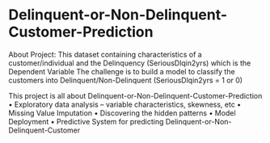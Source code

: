# Delinquent-or-Non-Delinquent-Customer-Prediction
About Project: 
This dataset containing characteristics of a customer/individual and the Delinquency (SeriousDlqin2yrs) which is the Dependent Variable The challenge is to build a model to classify the customers into Delinquent/Non-Delinquent (SeriousDlqin2yrs = 1 or 0)


This project is all about Delinquent-or-Non-Delinquent-Customer-Prediction 
• Exploratory data analysis – variable characteristics, skewness, etc
• Missing Value Imputation
• Discovering the hidden patterns
• Model Deployment
• Predictive System for predicting Delinquent-or-Non-Delinquent-Customer
